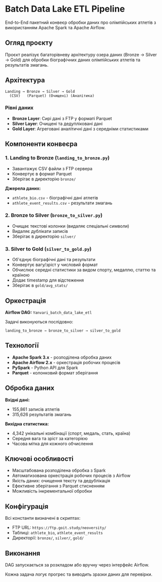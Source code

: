 # Batch Data Lake ETL Pipeline

End-to-End пакетний конвеєр обробки даних про олімпійських атлетів з використанням Apache Spark та Apache Airflow.

## Огляд проєкту

Проєкт реалізує багаторівневу архітектуру озера даних (Bronze → Silver → Gold) для обробки біографічних даних олімпійських атлетів та результатів змагань.

## Архітектура

```
Landing → Bronze → Silver → Gold
  (CSV)   (Parquet) (Очищені) (Аналітика)
```

### Рівні даних

- **Bronze Layer**: Сирі дані з FTP у форматі Parquet
- **Silver Layer**: Очищені та дедупліковані дані
- **Gold Layer**: Агреговані аналітичні дані з середніми статистиками

## Компоненти конвеєра

### 1. Landing to Bronze (`landing_to_bronze.py`)
- Завантажує CSV файли з FTP сервера
- Конвертує в формат Parquet
- Зберігає в директорію `bronze/`

**Джерела даних:**
- `athlete_bio.csv` - біографічні дані атлетів
- `athlete_event_results.csv` - результати змагань

### 2. Bronze to Silver (`bronze_to_silver.py`)
- Очищає текстові колонки (видаляє спеціальні символи)
- Видаляє дублікати записів
- Зберігає в директорію `silver/`

### 3. Silver to Gold (`silver_to_gold.py`)
- Об'єднує біографічні дані та результати
- Конвертує вагу/зріст у числовий формат
- Обчислює середні статистики за видом спорту, медаллю, статтю та країною
- Додає timestamp для відстеження
- Зберігає в `gold/avg_stats/`

## Оркестрація

**Airflow DAG:** `Yanvari_batch_data_lake_etl`

Задачі виконуються послідовно:
```
landing_to_bronze → bronze_to_silver → silver_to_gold
```

## Технології

- **Apache Spark 3.x** - розподілена обробка даних
- **Apache Airflow 2.x** - оркестрація робочих процесів
- **PySpark** - Python API для Spark
- **Parquet** - колонковий формат зберігання

## Обробка даних

**Вхідні дані:**
- 155,861 записів атлетів
- 315,626 результатів змагань

**Вихідна статистика:**
- 4,342 унікальні комбінації (спорт, медаль, стать, країна)
- Середня вага та зріст за категорією
- Часова мітка для кожного обчислення

## Ключові особливості

- Масштабована розподілена обробка з Spark
- Автоматизована оркестрація робочих процесів з Airflow
- Якість даних: очищення тексту та дедублікація
- Ефективне зберігання з Parquet стисненням
- Можливість інкрементальної обробки

## Конфігурація

Всі константи визначені в скриптах:
- FTP URL: `https://ftp.goit.study/neoversity/`
- Таблиці: `athlete_bio`, `athlete_event_results`
- Директорії: `bronze/`, `silver/`, `gold/`

## Виконання

DAG запускається за розкладом або вручну через інтерфейс Airflow.

Кожна задача логує прогрес та виводить зразки даних для перевірки.
